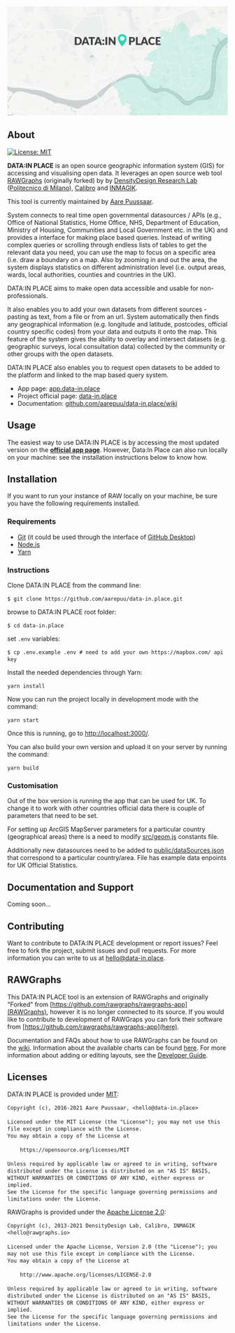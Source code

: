 ![header](public/header.png)

## About

[![License: MIT](https://img.shields.io/badge/License-MIT-yellow.svg)](https://opensource.org/licenses/MIT)

**DATA:IN PLACE** is an open source geographic information system (GIS) for accessing and visualising open data. It leverages an open source web tool [RAWGraphs](http://rawgraphs.io/) (originally forked) by by [DensityDesign Research Lab](http://www.densitydesign.org/) ([Politecnico di Milano](http://www.polimi.it/)), [Calibro](http://calib.ro/) and [INMAGIK](https://inmagik.com/).

This tool is currently maintained by [Aare Puussaar](https://github.com/aarepuu).


System connects to real time open governmental datasources / APIs (e.g., Office of National Statistics, Home Office, NHS, Department of Education, Ministry of Housing, Communities and Local Government etc. in the UK) and provides a interface for making place based queries. Instead of writing complex queries or scrolling through endless lists of tables to get the relevant data you need, you can use the map to focus on a specific area (i.e. draw a boundary on a map. Also by zooming in and out the area, the system displays statistics on different administration level (i.e. output areas, wards, local authorities, counties and countries in the UK).

DATA:IN PLACE aims to make open data accessible and usable for non-professionals.

It also enables you to add your own datasets from different sources - pasting as text, from a file or from an url. System automatically then finds any geographical information (e.g. longitude and latitude, postcodes, official country specific codes) from your data and outputs it onto the map. This feature of the system gives the ability to overlay and intersect datasets (e.g. geographic surveys, local consultation data) collected by the community or other groups with the open datasets.

DATA:IN PLACE also enables you to request open datasets to be added to the platform and linked to the map based query system.

- App page: [app.data-in.place](https://app.data-in.place)
- Project official page: [data-in.place](http://data-in.place)
- Documentation: [github.com/aarepuu/data-in.place/wiki](https://github.com/aarepuu/data-in.place/wiki)


## Usage
The easiest way to use DATA:IN PLACE is by accessing the most updated version on the **[official app page](https://app.data-in.place)**. However, Data:In Place can also run locally on your machine: see the installation instructions below to know how.

## Installation
If you want to run your instance of RAW locally on your machine, be sure you have the following requirements installed.

### Requirements

- [Git](https://git-scm.com/book/en/v2/Getting-Started-Installing-Git) (it could be used through the interface of [GitHub Desktop](https://desktop.github.com/))
- [Node.js](https://nodejs.org/en/)
- [Yarn](https://yarnpkg.com/getting-started/install)

### Instructions

Clone DATA:IN PLACE from the command line:

``` shell
$ git clone https://github.com/aarepuu/data-in.place.git
```

browse to DATA:IN PLACE root folder:

``` shell
$ cd data-in.place
```

set `.env` variables:

``` shell
$ cp .env.example .env # need to add your own https://mapbox.com/ api key
```

Install the needed dependencies through Yarn:

```shell
yarn install
```

Now you can run the project locally in development mode with the command:

```shell
yarn start
```
Once this is running, go to [http://localhost:3000/](http://localhost:3000/).

You can also build your own version and upload it on your server by running the command:

```shell
yarn build
```

### Customisation

Out of the box version is running the app that can be used for UK. To change it to work with other countries official data there is couple of parameters that need to be set.

For setting up ArcGIS MapServer parameters for a particular country (geographical areas) there is a need to modify 
[src/geom.js](geom.js) constants file. 

Additionally new datasources need to be added to [public/dataSources.json](dataSources.json) that correspond to a particular country/area. File has example data enpoints for UK Official Statistics. 

## Documentation and Support

Coming soon...

## Contributing

Want to contribute to DATA:IN PLACE development or report issues? Feel free to fork the project, submit issues and pull requests.
For more information you can write to us at <hello@data-in.place>.


## RAWGraphs

This DATA:IN PLACE tool is an extension of RAWGraphs and originally "Forked" from [https://github.com/rawgraphs/rawgraphs-app](RAWGraphs), however it is no longer connected to its source.
If you would like to contribute to development of RAWGraps you can fork their software from [https://github.com/rawgraphs/rawgraphs-app](here).

Documentation and FAQs about how to use RAWGraphs can be found on the [wiki](https://github.com/rawgraphs/rawgraphs-app/wiki).
Information about the available charts can be found [here](https://github.com/rawgraphs/rawgraphs-app/wiki/Available-Charts). For more information about adding or editing layouts, see the [Developer Guide](https://github.com/rawgraphs/raw/wiki/Developer-Guide).

## Licenses

DATA:IN PLACE is provided under [MIT](https://github.com/aarepuu/data-in.place/blob/master/LICENSE):

	Copyright (c), 2016-2021 Aare Puussaar, <hello@data-in.place>

	Licensed under the MIT License (the "License"); you may not use this file except in compliance with the License.
	You may obtain a copy of the License at

		https://opensource.org/licenses/MIT

	Unless required by applicable law or agreed to in writing, software distributed under the License is distributed on an "AS IS" BASIS, WITHOUT WARRANTIES OR CONDITIONS OF ANY KIND, either express or implied.
	See the License for the specific language governing permissions and limitations under the License.



RAWGraphs is provided under the [Apache License 2.0](https://github.com/rawgraphs/rawgraphs-app/blob/master/LICENSE):

    Copyright (c), 2013-2021 DensityDesign Lab, Calibro, INMAGIK <hello@rawgraphs.io>
    
    Licensed under the Apache License, Version 2.0 (the "License"); you may not use this file except in compliance with the License.
    You may obtain a copy of the License at
    
    	http://www.apache.org/licenses/LICENSE-2.0
    
    Unless required by applicable law or agreed to in writing, software distributed under the License is distributed on an "AS IS" BASIS, WITHOUT WARRANTIES OR CONDITIONS OF ANY KIND, either express or implied.
    See the License for the specific language governing permissions and limitations under the License.
